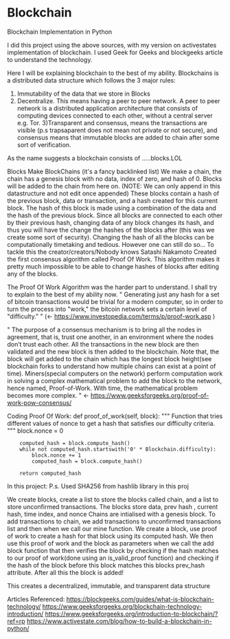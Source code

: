 # Blockchain
Blockchain Implementation in Python

I did this project using the above sources, with my version on activestates implementation of blockchain.
I used Geek for Geeks and blockgeeks article to understand the technology.

Here I will be explaining blockchain to the best of my ability. 
Blockchains is a distributed data structure which follows the 3 major rules: 
1) Immutability of the data that we store in Blocks
2) Decentralize. This means having a peer to peer network. A peer to peer network is a distributed application architecture that consists of computing devices connected to each other, without a central server e.g. Tor.
3)Transparent and consensus, means the transactions are visible (p.s trapsaparent does not mean not private or not secure), and consensus means that immutable blocks are added to chain after some sort of verification.

As the name suggests a blockchain consists of .....blocks.LOL

Blocks Make BlockChains (it's a fancy backlinked list)
We make a chain, the chain has a genesis block with no data, index of zero, and hash of 0.
Blocks will be added to the chain from here on. (NOTE: We can only append in this datastructure and not edit once appended)
These blocks contain a hash of the previous block, data  or transaction, and a hash created for this current block. The hash of this block is made using a combination of the data and the hash of the previous block.
Since all blocks are connected to each other by their previous hash, changing data of any block changes its hash, and thus you will have the change the hashes of the blocks after (this was we create some sort of security). Changing the hash of all the blocks can be computationally timetaking and tedious. However one can still do so...
To tackle this the creator/creators/Nobody knows Satashi Nakamoto Created the first consensus algorithm called Proof Of Work. This algorithm makes it pretty much impossible to be able to change hashes of blocks after editing any of the blocks. 

The Proof Of Work Algorithm was the harder part to understand. I shall try to explain to the best of my ability now.
" Generating just any hash for a set of bitcoin transactions would be trivial for a modern computer, so in order to turn the process into "work," the bitcoin network sets a certain level of "difficulty." " (<- https://www.investopedia.com/terms/p/proof-work.asp )

" The purpose of a consensus mechanism is to bring all the nodes in agreement, that is, trust one another, in an environment where the nodes don’t trust each other.
All the transactions in the new block are then validated and the new block is then added to the blockchain. Note that, the block will get added to the chain which has the longest block height(see blockchain forks to understand how multiple chains can exist at a point of time). Miners(special computers on the network) perform computation work in solving a complex mathematical problem to add the block to the network, hence named, Proof-of-Work. With time, the mathematical problem becomes more complex. "  <- https://www.geeksforgeeks.org/proof-of-work-pow-consensus/

Coding Proof Of Work:
def proof_of_work(self, block):
        """
        Function that tries different values of nonce to get a hash
        that satisfies our difficulty criteria.
        """
        block.nonce = 0

        computed_hash = block.compute_hash()
        while not computed_hash.startswith('0' * Blockchain.difficulty):
            block.nonce += 1
            computed_hash = block.compute_hash()

        return computed_hash

In this project:
P.s. Used SHA256 from hashlib library in this proj

We create blocks, create a list to store the blocks called chain, and a list to store unconfirmed transactions.
The blocks store data, prev hash , current hash, time index, and nonce
Chains are intialised with a genesis block. 
To add transactions to chain, we add transactions to unconfirmed transactions list and then when we call our mine function.
We create a block, use proof of work to create a hash for that block using its computed hash. We then use this proof of work and the block as parameters when
we call the add block function that then verifies the block by checking if the hash matches to our proof of work(done using an is_valid_proof function) and checking if the hash of the block before this block matches this blocks prev_hash attribute. After all this the block is added!

This creates a decentralized, immutable, and transparent data structure 


Articles Referenced:
https://blockgeeks.com/guides/what-is-blockchain-technology/
https://www.geeksforgeeks.org/blockchain-technology-introduction/
https://www.geeksforgeeks.org/introduction-to-blockchain/?ref=rp
https://www.activestate.com/blog/how-to-build-a-blockchain-in-python/
